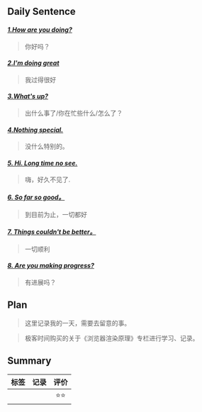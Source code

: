 ## **Daily Sentence**
#### <u>*1.How are you doing?*</u>
> 你好吗？
> 
#### <u>*2.I'm doing great*</u>
> 我过得很好
> 
#### <u>*3.What's up?*</u>
> 出什么事了/你在忙些什么/怎么了？
> 
#### <u>*4.Nothing special.*</u>
> 没什么特别的。
> 
#### <u>*5. Hi. Long time no see.*</u>
> 嗨，好久不见了.
#### <u>*6. So far so good。*</u>
> 到目前为止，一切都好
> 
#### <u>*7. Things couldn't be better。*</u>
> 一切顺利
> 
#### <u>*8. Are you making progress?*</u>
> 有进展吗？

## **Plan**
>这里记录我的一天，需要去留意的事。

> 极客时间购买的关于《浏览器渲染原理》专栏进行学习、记录。

## **Summary**
| 标签  | 记录  | 评价  |
| :---: | :---: | :---: |
|       |       | ⭐⭐  |


